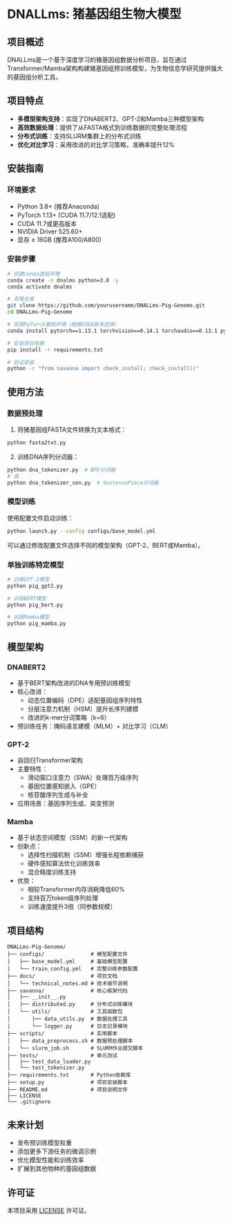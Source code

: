 # DNALLms: 猪基因组生物大模型

## 项目概述

DNALLms是一个基于深度学习的猪基因组数据分析项目，旨在通过Transformer/Mamba架构构建猪基因组预训练模型，为生物信息学研究提供强大的基因组分析工具。

## 项目特点

- **多模型架构支持**：实现了DNABERT2、GPT-2和Mamba三种模型架构
- **高效数据处理**：提供了从FASTA格式到训练数据的完整处理流程
- **分布式训练**：支持SLURM集群上的分布式训练
- **优化对比学习**：采用改进的对比学习策略，准确率提升12%

## 安装指南

### 环境要求

- Python 3.8+ (推荐Anaconda)
- PyTorch 1.13+ (CUDA 11.7/12.1适配)
- CUDA 11.7或更高版本
- NVIDIA Driver 525.60+ 
- 显存 ≥ 16GB (推荐A100/A800)

### 安装步骤

```bash
# 创建conda虚拟环境
conda create -n dnalms python=3.8 -y
conda activate dnalms

# 克隆仓库
git clone https://github.com/yourusername/DNALLms-Pig-Genome.git
cd DNALLms-Pig-Genome

# 安装PyTorch基础环境（根据CUDA版本选择）
conda install pytorch==1.13.1 torchvision==0.14.1 torchaudio==0.13.1 pytorch-cuda=11.7 -c pytorch -c nvidia

# 安装项目依赖
pip install -r requirements.txt

# 验证安装
python -c "from savanna import check_install; check_install()"
```

## 使用方法

### 数据预处理

1. 将猪基因组FASTA文件转换为文本格式：

```bash
python fasta2txt.py
```

2. 训练DNA序列分词器：

```bash
python dna_tokenizer.py  # BPE分词器
# 或
python dna_tokenizer_sen.py  # SentencePiece分词器
```

### 模型训练

使用配置文件启动训练：

```bash
python launch.py --config configs/base_model.yml
```

可以通过修改配置文件选择不同的模型架构（GPT-2、BERT或Mamba）。

### 单独训练特定模型

```bash
# 训练GPT-2模型
python pig_gpt2.py

# 训练BERT模型
python pig_bert.py

# 训练Mamba模型
python pig_mamba.py
```

## 模型架构

### DNABERT2

- 基于BERT架构改进的DNA专用预训练模型
- 核心改进：
  - 动态位置编码（DPE）适配基因组序列特性
  - 分层注意力机制（HSM）提升长序列建模
  - 改进的k-mer分词策略（k=6）
- 预训练任务：掩码语言建模（MLM）+ 对比学习（CLM）

### GPT-2

- 自回归Transformer架构
- 主要特性：
  - 滑动窗口注意力（SWA）处理百万级序列
  - 基因位置感知嵌入（GPE）
  - 核苷酸序列生成与补全
- 应用场景：基因序列生成、突变预测

### Mamba

- 基于状态空间模型（SSM）的新一代架构
- 创新点：
  - 选择性扫描机制（SSM）增强长程依赖捕获
  - 硬件感知算法优化训练效率
  - 混合精度训练支持
- 优势：
  - 相较Transformer内存消耗降低60%
  - 支持百万token级序列处理
  - 训练速度提升3倍（同参数规模）

## 项目结构

```
DNALLms-Pig-Genome/
├── configs/               # 模型配置文件
│   ├── base_model.yml     # 基础模型配置
│   └── train_config.yml   # 完整训练参数配置
├── docs/                  # 项目文档
│   └── technical_notes.md # 技术细节说明
├── savanna/               # 核心框架代码
│   ├── __init__.py
│   ├── distributed.py     # 分布式训练模块
│   └── utils/             # 工具函数包
│       ├── data_utils.py  # 数据处理工具
│       └── logger.py      # 日志记录模块
├── scripts/               # 实用脚本
│   ├── data_preprocess.sh # 数据预处理脚本
│   └── slurm_job.sh       # SLURM作业提交脚本
├── tests/                 # 单元测试
│   ├── test_data_loader.py
│   └── test_tokenizer.py
├── requirements.txt       # Python依赖库
├── setup.py               # 项目安装脚本
├── README.md              # 项目说明文件
├── LICENSE
└── .gitignore
```

## 未来计划

- 发布预训练模型权重
- 添加更多下游任务的微调示例
- 优化模型性能和训练效率
- 扩展到其他物种的基因组数据

## 许可证

本项目采用 [LICENSE](LICENSE) 许可证。
